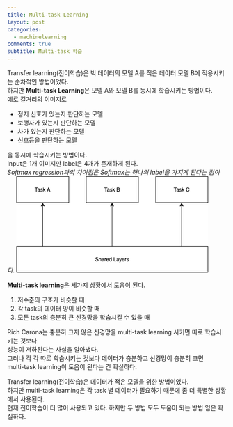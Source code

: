 ```yaml
---
title: Multi-task Learning
layout: post
categories:
  - machinelearning
comments: true
subtitle: Multi-task 학습
---
```


Transfer learning(전이학습)은 빅 데이터의 모델 A를 적은 데이터 모델 B에 적용시키는 순차적인 방법이었다.  
하지만 **Multi-task Learning**은 모델 A와 모델 B를 동시에 학습시키는 방법이다.  
예로 길거리의 이미지로

- 정지 신호가 있는지 판단하는 모델
- 보행자가 있는지 판단하는 모델
- 차가 있는지 판단하는 모델
- 신호등을 판단하는 모델

을 동시에 학습시키는 방법이다.  
Input은 1개 이미지만 label은 4개가 존재하게 된다.  
_Softmax regression과의 차이점은 Softmax는 하나의 label을 가지게 된다는 점이다._
![Multi-task Learning](/assets/img/study/ML/multitask.png)

**Multi-task learning**은 세가지 상황에서 도움이 된다.

1. 저수준의 구조가 비슷할 때
2. 각 task의 데이터 양이 비슷할 때
3. 모든 task의 충분히 큰 신경망을 학습시킬 수 있을 때

Rich Carona는 충분히 크지 않은 신경망을 multi-task learning 시키면 따로 학습시키는 것보다  
성능이 저하된다는 사실을 알아냈다.  
그러나 각 각 따로 학습시키는 것보다 데이터가 충분하고 신경망이 충분히 크면  
multi-task learning이 도움이 된다는 건 확실하다.

Transfer learning(전이학습)은 데이터가 적은 모델을 위한 방법이었다.  
하지만 multi-task learning은 각 task 별 데이터가 필요하기 때문에 좀 더 특별한 상황에서 사용된다.  
현재 전이학습이 더 많이 사용되고 있다. 하지만 두 방법 모두 도움이 되는 방법 임은 확실하다.

